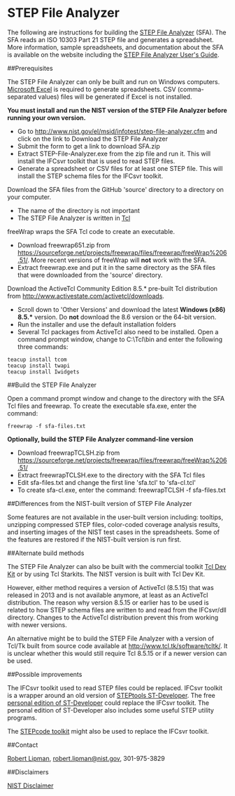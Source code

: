 # STEP File Analyzer

The following are instructions for building the [STEP File Analyzer](http://www.nist.gov/el/msid/infotest/step-file-analyzer.cfm) (SFA).  The SFA reads an ISO 10303 Part 21 STEP file and generates a spreadsheet.  More information, sample spreadsheets, and documentation about the SFA is available on the website including the [STEP File Analyzer User's Guide](http://dx.doi.org/10.6028/NIST.IR.8122).

##Prerequisites

The STEP File Analyzer can only be built and run on Windows computers.  [Microsoft Excel](https://products.office.com/excel) is required to generate spreadsheets.  CSV (comma-separated values) files will be generated if Excel is not installed.  

**You must install and run the NIST version of the STEP File Analyzer before running your own version.**

- Go to <http://www.nist.gov/el/msid/infotest/step-file-analyzer.cfm> and click on the link to Download the STEP File Analyzer
- Submit the form to get a link to download SFA.zip
- Extract STEP-File-Analyzer.exe from the zip file and run it.  This will install the IFCsvr toolkit that is used to read STEP files.
- Generate a spreadsheet or CSV files for at least one STEP file.  This will install the STEP schema files for the IFCsvr toolkit.  

Download the SFA files from the GitHub 'source' directory to a directory on your computer.

- The name of the directory is not important
- The STEP File Analyzer is written in [Tcl](https://www.tcl.tk/)

freeWrap wraps the SFA Tcl code to create an executable.

- Download freewrap651.zip from <https://sourceforge.net/projects/freewrap/files/freewrap/freeWrap%206.51/>.  More recent versions of freeWrap will **not** work with the SFA.
- Extract freewrap.exe and put it in the same directory as the SFA files that were downloaded from the 'source' directory.

Download the ActiveTcl Community Edition 8.5.\* pre-built Tcl distribution from <http://www.activestate.com/activetcl/downloads>.

- Scroll down to 'Other Versions' and download the latest **Windows (x86) 8.5.\*** version.  Do **not** download the 8.6 version or the 64-bit version.
- Run the installer and use the default installation folders
- Several Tcl packages from ActiveTcl also need to be installed.  Open a command prompt window, change to C:\\Tcl\\bin and enter the following three commands:

```
teacup install tcom
teacup install twapi
teacup install Iwidgets
```

##Build the STEP File Analyzer

Open a command prompt window and change to the directory with the SFA Tcl files and freewrap.  To create the executable sfa.exe, enter the command:

```
freewrap -f sfa-files.txt
```

**Optionally, build the STEP File Analyzer command-line version**

- Download freewrapTCLSH.zip from <https://sourceforge.net/projects/freewrap/files/freewrap/freeWrap%206.51/>
- Extract freewrapTCLSH.exe to the directory with the SFA Tcl files
- Edit sfa-files.txt and change the first line 'sfa.tcl' to 'sfa-cl.tcl'
- To create sfa-cl.exe, enter the command: freewrapTCLSH -f sfa-files.txt

##Differences from the NIST-built version of STEP File Analyzer

Some features are not available in the user-built version including: tooltips, unzipping compressed STEP files, color-coded coverage analysis results, and inserting images of the NIST test cases in the spreadsheets.  Some of the features are restored if the NIST-built version is run first.

##Alternate build methods

The STEP File Analyzer can also be built with the commercial toolkit [Tcl Dev Kit](<http://www.activestate.com/tcl-dev-kit>) or by using Tcl Starkits.  The NIST version is built with Tcl Dev Kit.

However, either method requires a version of ActiveTcl (8.5.15) that was released in 2013 and is not available anymore, at least as an ActiveTcl distribution.  The reason why version 8.5.15 or earlier has to be used is related to how STEP schema files are written to and read from the IFCsvr/dll directory.  Changes to the ActiveTcl distribution prevent this from working with newer versions.

An alternative might be to build the STEP File Analyzer with a version of Tcl/Tk built from source code available at <http://www.tcl.tk/software/tcltk/>.  It is unclear whether this would still require Tcl 8.5.15 or if a newer version can be used.

##Possible improvements

The IFCsvr toolkit used to read STEP files could be replaced.  IFCsvr toolkit is a wrapper around an old version of [STEPtools ST-Developer](http://www.steptools.com/products/stdev/).  The free [personal edition of ST-Developer](http://www.steptools.com/products/stdev/personal.html) could replace the IFCsvr toolkit.  The personal edition of ST-Developer also includes some useful STEP utility programs.

The [STEPcode toolkit](http://stepcode.org/) might also be used to replace the IFCsvr toolkit.

##Contact

[Robert Lipman](http://www.nist.gov/el/msid/infotest/rlipman.cfm), <robert.lipman@nist.gov>, 301-975-3829

##Disclaimers

[NIST Disclaimer](http://www.nist.gov/public_affairs/disclaimer.cfm)
